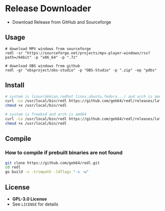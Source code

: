 # Release Downloader

- Download Release from GitHub and Sourceforge

## Usage

```
# download MPV windows from sourceforge
redl -sr "https://sourceforge.net/projects/mpv-player-windows/rss?path=/64bit" -p "x86_64" -p ".7z"

# download OBS windows from github
redl -gr "obsproject/obs-studio" -p "OBS-Studio" -p ".zip" -ep "pdbs"
```

## Install

```sh
# system is linux(debian,redhat linux,ubuntu,fedora...) and arch is amd64
curl -Lo /usr/local/bin/redl https://github.com/gek64/redl/releases/latest/download/redl-linux-amd64
chmod +x /usr/local/bin/redl

# system is freebsd and arch is amd64
curl -Lo /usr/local/bin/redl https://github.com/gek64/redl/releases/latest/download/redl-freebsd-amd64
chmod +x /usr/local/bin/redl
```

## Compile

### How to compile if prebuilt binaries are not found

```sh
git clone https://github.com/gek64/redl.git
cd redl
go build -v -trimpath -ldflags "-s -w"
```

## License

- **GPL-3.0 License**
- See `LICENSE` for details
